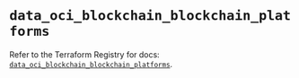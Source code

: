# `data_oci_blockchain_blockchain_platforms`

Refer to the Terraform Registry for docs: [`data_oci_blockchain_blockchain_platforms`](https://registry.terraform.io/providers/oracle/oci/6.18.0/docs/data-sources/blockchain_blockchain_platforms).
